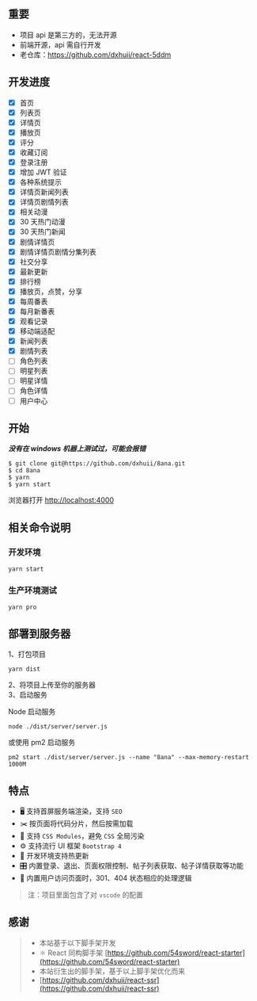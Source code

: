 ## 重要

- 项目 api 是第三方的，无法开源
- 前端开源，api 需自行开发
- 老仓库：https://github.com/dxhuii/react-5ddm

## 开发进度

- [x] 首页
- [x] 列表页
- [x] 详情页
- [x] 播放页
- [x] 评分
- [x] 收藏订阅
- [x] 登录注册
- [x] 增加 JWT 验证
- [x] 各种系统提示
- [x] 详情页新闻列表
- [x] 详情页剧情列表
- [x] 相关动漫
- [x] 30 天热门动漫
- [x] 30 天热门新闻
- [x] 剧情详情页
- [x] 剧情详情页剧情分集列表
- [x] 社交分享
- [x] 最新更新
- [x] 排行榜
- [x] 播放页，点赞，分享
- [x] 每周番表
- [x] 每月新番表
- [x] 观看记录
- [x] 移动端适配
- [x] 新闻列表
- [x] 剧情列表
- [ ] 角色列表
- [ ] 明星列表
- [ ] 明星详情
- [ ] 角色详情
- [ ] 用户中心

## 开始

**_没有在 windows 机器上测试过，可能会报错_**

```
$ git clone git@https://github.com/dxhuii/8ana.git
$ cd 8ana
$ yarn
$ yarn start
```

浏览器打开 [http://localhost:4000](http://localhost:4000)

## 相关命令说明

### 开发环境

```
yarn start
```

### 生产环境测试

```
yarn pro
```

## 部署到服务器

1、打包项目

```
yarn dist
```

2、将项目上传至你的服务器  
3、启动服务

Node 启动服务

```
node ./dist/server/server.js
```

或使用 pm2 启动服务

```
pm2 start ./dist/server/server.js --name "8ana" --max-memory-restart 1000M
```

## 特点

- 🖥 支持首屏服务端渲染，支持 `SEO`
- ✂️ 按页面将代码分片，然后按需加载
- 🌈 支持 `CSS Modules`，避免 `CSS` 全局污染
- ⚙️ 支持流行 UI 框架 `Bootstrap 4`
- 🔄 开发环境支持热更新
- 🎛 内置登录、退出、页面权限控制、帖子列表获取、帖子详情获取等功能
- 🚧 内置用户访问页面时，301、404 状态相应的处理逻辑

> 注：项目里面包含了对 `vscode` 的配置

## 感谢

> - 本站基于以下脚手架开发
> - ⚛️ React 同构脚手架 [https://github.com/54sword/react-starter](https://github.com/54sword/react-starter)
> - 本站衍生出的脚手架，基于以上脚手架优化而来
> - [https://github.com/dxhuii/react-ssr](https://github.com/dxhuii/react-ssr)
